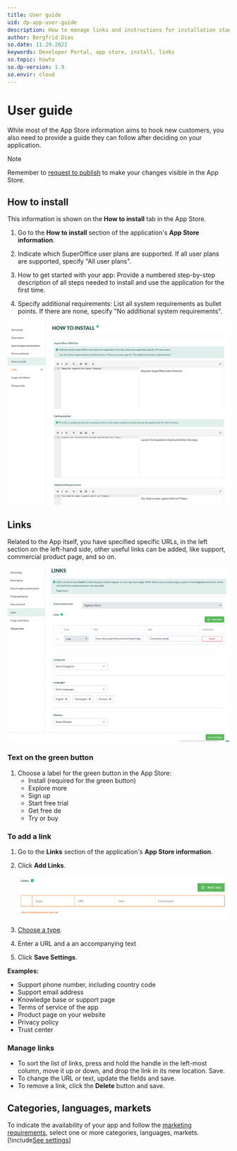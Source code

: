```yaml
---
title: User guide
uid: dp-app-user-guide
description: How to manage links and instructions for installation standard apps in the SuperOffice Developer Portal.
author: Bergfrid Dias
so.date: 11.29.2022
keywords: Developer Portal, app store, install, links
so.topic: howto
so.dp-version: 1.9
so.envir: cloud
---
```


# User guide

While most of the App Store information aims to hook new customers, you also need to provide a guide they can follow after deciding on your application.

> [!NOTE]
> Remember to [request to publish][1] to make your changes visible in the App Store.

## How to install

This information is shown on the **How to install** tab in the App Store.

1. Go to the **How to install** section of the application's **App Store information**.

2. Indicate which SuperOffice user plans are supported. If all user plans are supported, specify "All user plans".

3. How to get started with your app: Provide a numbered step-by-step description of all steps needed to install and use the application for the first time.

4. Specify additional requirements: List all system requirements as bullet points. If there are none, specify "No additional system requirements".

![The how-to-install section of App Store information -screenshot][img2]

## Links

Related to the App itself, you have specified specific URLs, in the left section on the left-hand side, other useful links can be added, like support, commercial product page, and so on.

![App Store information, Links tab -screenshot][img1]

### Text on the green button

1. Choose a label for the green button in the App Store:
    * Install (required for the green button)
    * Explore more
    * Sign up
    * Start free trial
    * Get free de
    * Try or buy

### To add a link

1. Go to the **Links** section of the application's **App Store information**.
2. Click **Add Links**.

    ![Add at least one link -screenshot][img3]

3. [Choose a type][2].
4. Enter a URL and a an accompanying text
5. Click **Save Settings**.

**Examples:**

* Support phone number, including country code
* Support email address
* Knowledge base or support page
* Terms of service of the app
* Product page on your website
* Privacy policy
* Trust center

### Manage links

* To sort the list of links, press and hold the handle in the left-most column, move it up or down, and drop the link in its new location. Save.
* To change the URL or text, update the fields and save.
* To remove a link, click the **Delete** button and save.

## Categories, languages, markets

To indicate the availability of your app and follow the [marketing requirements][3], select one or more categories, languages, markets. [!include[See settings](../includes/see-app-settings.md)]

<!-- Referenced links -->
[1]: update-app-page.md#request-to-publish
[2]: ../reference/app-settings.md#links
[3]: ../../apps/requirements/marketing.md#application-description

<!-- Referenced images -->
[img1]: media/links.png
[img2]: media/how-to-install.png
[img3]: media/add-first-link.png
